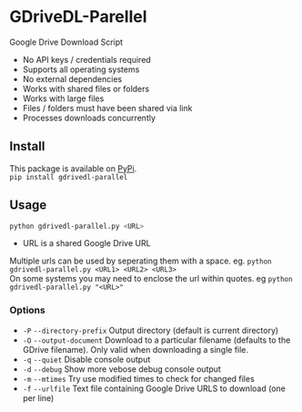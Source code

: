 # GDriveDL-Parellel

Google Drive Download Script

-   No API keys / credentials required
-   Supports all operating systems
-   No external dependencies
-   Works with shared files or folders
-   Works with large files
-   Files / folders must have been shared via link
-   Processes downloads concurrently 

## Install
This package is available on [PyPi](https://pypi.org/project/gdrivedl-parallel/). <br>
```pip install gdrivedl-parallel```

## Usage

```bash
python gdrivedl-parallel.py <URL>
```
-   URL is a shared Google Drive URL

Multiple urls can be used by seperating them with a space. eg. ```python gdrivedl-parallel.py <URL1> <URL2> <URL3>```<br>
On some systems you may need to enclose the url within quotes. eg ```python gdrivedl-parallel.py "<URL>"```

### Options
- `-P` `--directory-prefix` Output directory (default is current directory)
- `-O` `--output-document` Download to a particular filename (defaults to the
  GDrive filename). Only valid when downloading a single file.
- `-q` `--quiet` Disable console output
- `-d` `--debug` Show more vebose debug console output
- `-m` `--mtimes` Try use modified times to check for changed files
- `-f` `--urlfile` Text file containing Google Drive URLS to download (one per line)
